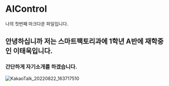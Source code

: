 # AIControl

나의 첫번째 마크다운 파일입니다.

## 안녕하십니까 저는 스마트팩토리과에 1학년 A반에 재학중인 이태욱입니다. 

### 간단하게 자기소개를 하겠습니다.

![KakaoTalk_20220822_163717510](https://user-images.githubusercontent.com/112088764/191002682-d35956db-64f0-49bc-9b48-8399a95e7bdc.jpg)
